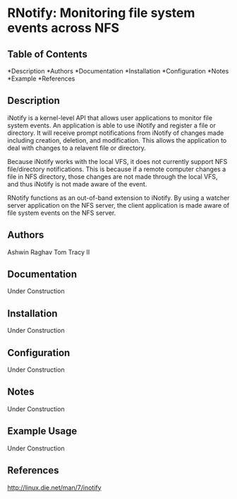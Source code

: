 RNotify: Monitoring file system events across NFS
==================================================

Table of Contents
-----------------

*Description
*Authors
*Documentation
*Installation
*Configuration
*Notes
*Example
*References

Description
-----------

iNotify is a kernel-level API that allows user applications to monitor file system events. An application is able to use iNotify and register a file or directory. It will receive prompt notifications from iNotify of changes made including creation, deletion, and modification. This allows the application to deal with changes to a relavent file or directory.

Because iNotify works with the local VFS, it does not currently support NFS file/directory notifications. This is because if a remote computer changes a file in NFS directory, those changes are not made through the local VFS, and thus iNotify is not made aware of the event.

RNotify functions as an out-of-band extension to iNotify. By using a watcher server application on the NFS server, the client application is made aware of file system events on the NFS server.

Authors
-------

Ashwin Raghav
Tom Tracy II

Documentation
-------------

Under Construction

Installation
------------

Under Construction

Configuration
-------------

Under Construction

Notes
-----

Under Construction

Example Usage
-------------

Under Construction

References
----------

http://linux.die.net/man/7/inotify
